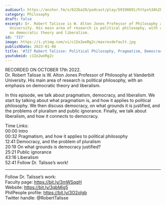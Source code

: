 ```yaml
---
audiourl: https://anchor.fm/s/822ba20/podcast/play/59198691/https%3A%2F%2Fd3ctxlq1ktw2nl.cloudfront.net%2Fstaging%2F2022-9-17%2F11dc981c-cae9-0d6d-5aa5-ec5a5fe1b63c.m4a
category: Philosophy
draft: false
excerpt: Dr. Robert Talisse is W. Alton Jones Professor of Philosophy at Vanderbilt
  University. His main area of research is political philosophy, with an emphasis
  on democratic theory and liberalism.
id: '727'
image: https://i.ytimg.com/vi/c1Ie2weRg2c/maxresdefault.jpg
publishDate: 2023-01-06
title: '#727 Robert Talisse: Political Philosophy, Pragmatism, Democracy, and Liberalism'
youtubeid: c1Ie2weRg2c
---
```

<div class="timelinks">

RECORDED ON OCTOBER 17th 2022.  
Dr. Robert Talisse is W. Alton Jones Professor of Philosophy at Vanderbilt University. His main area of research is political philosophy, with an emphasis on democratic theory and liberalism.

In this episode, we talk about pragmatism, democracy, and liberalism. We start by talking about what pragmatism is, and how it applies to political philosophy. We then discuss democracy, on what grounds it is justified, and the problems of pluralism and public ignorance. Finally, we talk about liberalism, and how it connects to democracy.

Time Links:  
<time>00:00</time> Intro  
<time>00:32</time> Pragmatism, and how it applies to political philosophy  
<time>12:41</time> Democracy, and the problem of pluralism  
<time>20:19</time> On what grounds is democracy justified?  
<time>25:21</time> Public ignorance  
<time>43:16</time> Liberalism  
<time>52:41</time> Follow Dr. Talisse’s work!

---

Follow Dr. Talisse’s work:  
Faculty page: https://bit.ly/3mWSqqH  
Website: https://bit.ly/3qbMig5  
PhilPeople profile: https://bit.ly/3O2oIgb  
Twitter handle: @RobertTalisse
</div>

